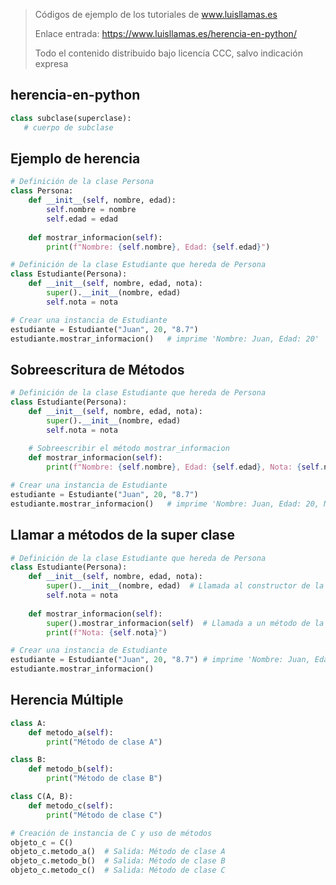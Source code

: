 > Códigos de ejemplo de los tutoriales de www.luisllamas.es
>
> Enlace entrada: https://www.luisllamas.es/herencia-en-python/
>
> Todo el contenido distribuido bajo licencia CCC, salvo indicación expresa

## herencia-en-python
```python
class subclase(superclase):
   # cuerpo de subclase
```


## Ejemplo de herencia
```python
# Definición de la clase Persona
class Persona:
    def __init__(self, nombre, edad):
        self.nombre = nombre
        self.edad = edad
    
    def mostrar_informacion(self):
        print(f"Nombre: {self.nombre}, Edad: {self.edad}")
```

```python
# Definición de la clase Estudiante que hereda de Persona
class Estudiante(Persona):
    def __init__(self, nombre, edad, nota):
        super().__init__(nombre, edad)
        self.nota = nota

# Crear una instancia de Estudiante
estudiante = Estudiante("Juan", 20, "8.7")
estudiante.mostrar_informacion()   # imprime 'Nombre: Juan, Edad: 20'
```


## Sobreescritura de Métodos
```python
# Definición de la clase Estudiante que hereda de Persona
class Estudiante(Persona):
    def __init__(self, nombre, edad, nota):
        super().__init__(nombre, edad)
        self.nota = nota
    
    # Sobreescribir el método mostrar_informacion
    def mostrar_informacion(self):
        print(f"Nombre: {self.nombre}, Edad: {self.edad}, Nota: {self.nota}")

# Crear una instancia de Estudiante
estudiante = Estudiante("Juan", 20, "8.7")
estudiante.mostrar_informacion()   # imprime 'Nombre: Juan, Edad: 20, Nota: 8.7'
```


## Llamar a métodos de la super clase
```python
# Definición de la clase Estudiante que hereda de Persona
class Estudiante(Persona):
    def __init__(self, nombre, edad, nota):
        super().__init__(nombre, edad)  # Llamada al constructor de la clase base
        self.nota = nota
    
    def mostrar_informacion(self):
        super().mostrar_informacion(self)  # Llamada a un método de la clase base
        print(f"Nota: {self.nota}")

# Crear una instancia de Estudiante
estudiante = Estudiante("Juan", 20, "8.7") # imprime 'Nombre: Juan, Edad: 20, Nota: 8.7'
estudiante.mostrar_informacion()
```


## Herencia Múltiple
```python
class A:
    def metodo_a(self):
        print("Método de clase A")

class B:
    def metodo_b(self):
        print("Método de clase B")

class C(A, B):
    def metodo_c(self):
        print("Método de clase C")

# Creación de instancia de C y uso de métodos
objeto_c = C()
objeto_c.metodo_a()  # Salida: Método de clase A
objeto_c.metodo_b()  # Salida: Método de clase B
objeto_c.metodo_c()  # Salida: Método de clase C
```


